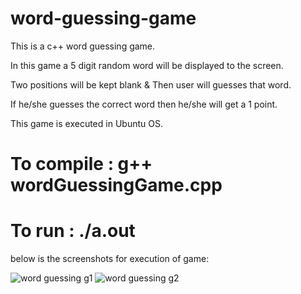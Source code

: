 # word-guessing-game
This is a c++ word guessing game.

In this game a 5 digit random word will be displayed to the screen.

Two positions will be kept blank & Then user will guesses that word.

If he/she guesses the correct word then he/she will get a 1 point.

This game is executed in Ubuntu OS.

# To compile : g++ wordGuessingGame.cpp

# To run     :  ./a.out

below is the screenshots for execution of game:

![word guessing g1](https://user-images.githubusercontent.com/26687042/47963373-7b46a400-e051-11e8-8aab-aae7673c2a85.png)
![word guessing g2](https://user-images.githubusercontent.com/26687042/47963379-7f72c180-e051-11e8-8348-828d8d92edde.png)
